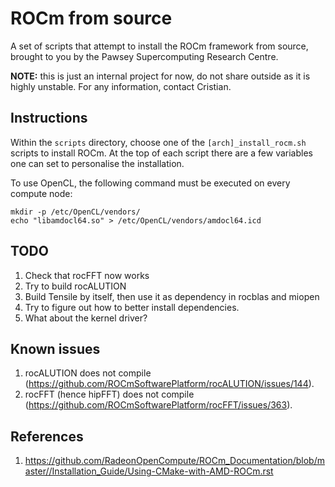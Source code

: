 # ROCm from source

A set of scripts that attempt to install the ROCm framework from source, brought to you by the Pawsey Supercomputing Research Centre.

**NOTE:** this is just an internal project for now, do not share outside as it is highly unstable. For any information, contact Cristian.

## Instructions

Within the `scripts` directory, choose one of the `[arch]_install_rocm.sh` scripts to install ROCm. At the top of each script
there are a few variables one can set to personalise the installation.

To use OpenCL, the following command must be executed on every compute node:

```
mkdir -p /etc/OpenCL/vendors/
echo "libamdocl64.so" > /etc/OpenCL/vendors/amdocl64.icd
```

## TODO

1. Check that rocFFT now works
2. Try to build rocALUTION
3. Build Tensile by itself, then use it as dependency in rocblas and miopen
4. Try to figure out how to better install dependencies.
5. What about the kernel driver?

## Known issues

1. rocALUTION does not compile (https://github.com/ROCmSoftwarePlatform/rocALUTION/issues/144).
2. rocFFT (hence hipFFT) does not compile (https://github.com/ROCmSoftwarePlatform/rocFFT/issues/363).

## References

1. https://github.com/RadeonOpenCompute/ROCm_Documentation/blob/master//Installation_Guide/Using-CMake-with-AMD-ROCm.rst 